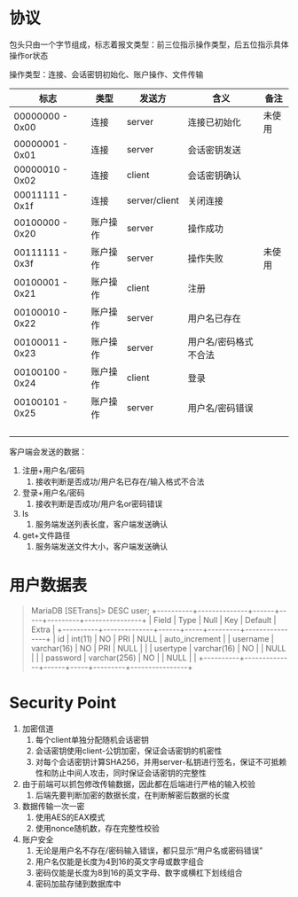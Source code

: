 # 协议
包头只由一个字节组成，标志着报文类型：前三位指示操作类型，后五位指示具体操作or状态

操作类型：连接、会话密钥初始化、账户操作、文件传输

| 标志            | 类型     | 发送方        | 含义                  | 备注   |
| --------------- | -------- | ------------- | --------------------- | ------ |
| 00000000 - 0x00 | 连接     | server        | 连接已初始化          | 未使用 |
| 00000001 - 0x01 | 连接     | server        | 会话密钥发送          |        |
| 00000010 - 0x02 | 连接     | client        | 会话密钥确认          |        |
| 00011111 - 0x1f | 连接     | server/client | 关闭连接              |        |
| 00100000 - 0x20 | 账户操作 | server        | 操作成功              |        |
| 00111111 - 0x3f | 账户操作 | server        | 操作失败              | 未使用 |
| 00100001 - 0x21 | 账户操作 | client        | 注册                  |        |
| 00100010 - 0x22 | 账户操作 | server        | 用户名已存在          |        |
| 00100011 - 0x23 | 账户操作 | server        | 用户名/密码格式不合法 |        |
| 00100100 - 0x24 | 账户操作 | client        | 登录                  |        |
| 00100101 - 0x25 | 账户操作 | server        | 用户名/密码错误       |        |
|                 |          |               |                       |        |
|                 |          |               |                       |        |
|                 |          |               |                       |        |
|                 |          |               |                       |        |

客户端会发送的数据：

1. 注册+用户名/密码
   1. 接收判断是否成功/用户名已存在/输入格式不合法
2. 登录+用户名/密码
   1. 接收判断是否成功/用户名or密码错误
3. ls
   1. 服务端发送列表长度，客户端发送确认
4. get+文件路径
   1. 服务端发送文件大小，客户端发送确认

# 用户数据表

> MariaDB [SETrans]> DESC user;
> +----------+--------------+------+-----+---------+----------------+
> | Field    | Type         | Null | Key | Default | Extra          |
> +----------+--------------+------+-----+---------+----------------+
> | id       | int(11)      | NO   | PRI | NULL    | auto_increment |
> | username | varchar(16)  | NO   | PRI | NULL    |                |
> | usertype | varchar(16)  | NO   |     | NULL    |                |
> | password | varchar(256) | NO   |     | NULL    |                |
> +----------+--------------+------+-----+---------+----------------+

# Security Point

1. 加密信道
   1. 每个client单独分配随机会话密钥
   2. 会话密钥使用client-公钥加密，保证会话密钥的机密性
   3. 对每个会话密钥计算SHA256，并用server-私钥进行签名，保证不可抵赖性和防止中间人攻击，同时保证会话密钥的完整性
2. 由于前端可以抓包修改传输数据，因此都在后端进行严格的输入校验
   1. 后端先要判断加密的数据长度，在判断解密后数据的长度
3. 数据传输一次一密
   1. 使用AES的EAX模式
   2. 使用nonce随机数，存在完整性校验
4. 账户安全
   1. 无论是用户名不存在/密码输入错误，都只显示“用户名或密码错误”
   2. 用户名仅能是长度为4到16的英文字母或数字组合
   3. 密码仅能是长度为8到16的英文字母、数字或横杠下划线组合
   4. 密码加盐存储到数据库中